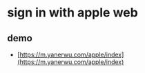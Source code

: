# sign in with apple web

## demo

- [https://m.yanerwu.com/apple/index](https://m.yanerwu.com/apple/index)
